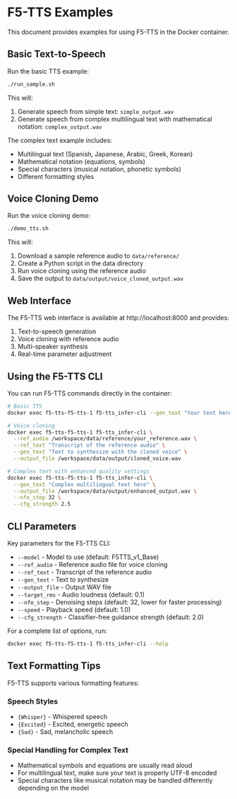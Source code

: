 # F5-TTS Examples

This document provides examples for using F5-TTS in the Docker container.

## Basic Text-to-Speech

Run the basic TTS example:

```bash
./run_sample.sh
```

This will:

1. Generate speech from simple text: `simple_output.wav`
2. Generate speech from complex multilingual text with mathematical notation: `complex_output.wav`

The complex text example includes:

- Multilingual text (Spanish, Japanese, Arabic, Greek, Korean)
- Mathematical notation (equations, symbols)
- Special characters (musical notation, phonetic symbols)
- Different formatting styles

## Voice Cloning Demo

Run the voice cloning demo:

```bash
./demo_tts.sh
```

This will:

1. Download a sample reference audio to `data/reference/`
2. Create a Python script in the data directory
3. Run voice cloning using the reference audio
4. Save the output to `data/output/voice_cloned_output.wav`

## Web Interface

The F5-TTS web interface is available at http://localhost:8000 and provides:

1. Text-to-speech generation
2. Voice cloning with reference audio
3. Multi-speaker synthesis
4. Real-time parameter adjustment

## Using the F5-TTS CLI

You can run F5-TTS commands directly in the container:

```bash
# Basic TTS
docker exec f5-tts-f5-tts-1 f5-tts_infer-cli --gen_text "Your text here" --output_file /workspace/data/output/output.wav

# Voice cloning
docker exec f5-tts-f5-tts-1 f5-tts_infer-cli \
  --ref_audio /workspace/data/reference/your_reference.wav \
  --ref_text "Transcript of the reference audio" \
  --gen_text "Text to synthesize with the cloned voice" \
  --output_file /workspace/data/output/cloned_voice.wav

# Complex text with enhanced quality settings
docker exec f5-tts-f5-tts-1 f5-tts_infer-cli \
  --gen_text "Complex multilingual text here" \
  --output_file /workspace/data/output/enhanced_output.wav \
  --nfe_step 32 \
  --cfg_strength 2.5
```

## CLI Parameters

Key parameters for the F5-TTS CLI:

- `--model` - Model to use (default: F5TTS_v1_Base)
- `--ref_audio` - Reference audio file for voice cloning
- `--ref_text` - Transcript of the reference audio
- `--gen_text` - Text to synthesize
- `--output_file` - Output WAV file
- `--target_rms` - Audio loudness (default: 0.1)
- `--nfe_step` - Denoising steps (default: 32, lower for faster processing)
- `--speed` - Playback speed (default: 1.0)
- `--cfg_strength` - Classifier-free guidance strength (default: 2.0)

For a complete list of options, run:

```bash
docker exec f5-tts-f5-tts-1 f5-tts_infer-cli --help
```

## Text Formatting Tips

F5-TTS supports various formatting features:

### Speech Styles

- `{Whisper}` - Whispered speech
- `{Excited}` - Excited, energetic speech
- `{Sad}` - Sad, melancholic speech

### Special Handling for Complex Text

- Mathematical symbols and equations are usually read aloud
- For multilingual text, make sure your text is properly UTF-8 encoded
- Special characters like musical notation may be handled differently depending on the model
